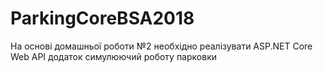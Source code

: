 # ParkingCoreBSA2018
На основі домашньої роботи №2 необхідно реалізувати ASP.NET Core Web API додаток симулюючий роботу парковки
